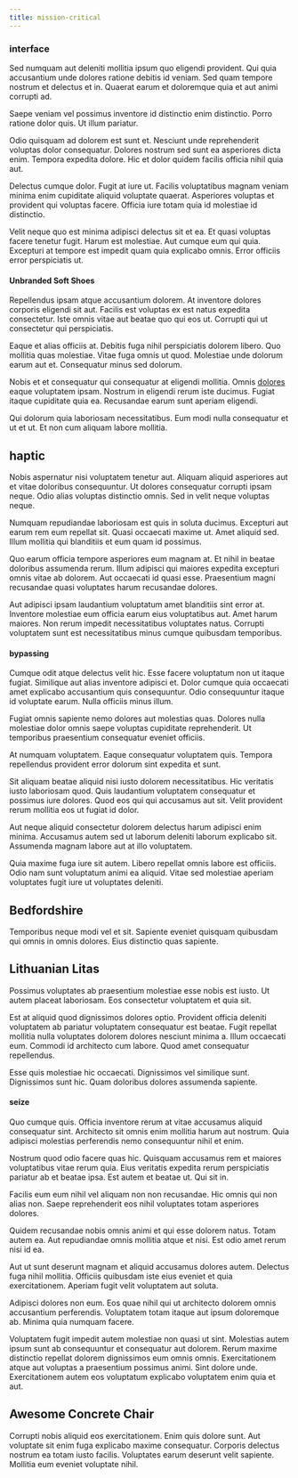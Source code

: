 ```yaml
---
title: mission-critical
---
```


### interface

Sed numquam aut deleniti mollitia ipsum quo eligendi provident. Qui quia accusantium unde dolores ratione debitis id veniam. Sed quam tempore nostrum et delectus et in. Quaerat earum et doloremque quia et aut animi corrupti ad.

Saepe veniam vel possimus inventore id distinctio enim distinctio. Porro ratione dolor quis. Ut illum pariatur.

Odio quisquam ad dolorem est sunt et. Nesciunt unde reprehenderit voluptas dolor consequatur. Dolores nostrum sed sunt ea asperiores dicta enim. Tempora expedita dolore. Hic et dolor quidem facilis officia nihil quia aut.

Delectus cumque dolor. Fugit at iure ut. Facilis voluptatibus magnam veniam minima enim cupiditate aliquid voluptate quaerat. Asperiores voluptas et provident qui voluptas facere. Officia iure totam quia id molestiae id distinctio.

Velit neque quo est minima adipisci delectus sit et ea. Et quasi voluptas facere tenetur fugit. Harum est molestiae. Aut cumque eum qui quia. Excepturi at tempore est impedit quam quia explicabo omnis. Error officiis error perspiciatis ut.

#### Unbranded Soft Shoes

Repellendus ipsam atque accusantium dolorem. At inventore dolores corporis eligendi sit aut. Facilis est voluptas ex est natus expedita consectetur. Iste omnis vitae aut beatae quo qui eos ut. Corrupti qui ut consectetur qui perspiciatis.

Eaque et alias officiis at. Debitis fuga nihil perspiciatis dolorem libero. Quo mollitia quas molestiae. Vitae fuga omnis ut quod. Molestiae unde dolorum earum aut et. Consequatur minus sed dolorum.

Nobis et et consequatur qui consequatur at eligendi mollitia. Omnis [dolores](/eos/libero/eveniet/personal_loan_account.md) eaque voluptatem ipsam. Nostrum in eligendi rerum iste ducimus. Fugiat itaque cupiditate quia ea. Recusandae earum sunt aperiam eligendi.

Qui dolorum quia laboriosam necessitatibus. Eum modi nulla consequatur et ut et ut. Et non cum aliquam labore mollitia.

## haptic

Nobis aspernatur nisi voluptatem tenetur aut. Aliquam aliquid asperiores aut et vitae doloribus consequuntur. Ut dolores consequatur corrupti ipsam neque. Odio alias voluptas distinctio omnis. Sed in velit neque voluptas neque.

Numquam repudiandae laboriosam est quis in soluta ducimus. Excepturi aut earum rem eum repellat sit. Quasi occaecati maxime ut. Amet aliquid sed. Illum mollitia qui blanditiis et eum quam id possimus.

Quo earum officia tempore asperiores eum magnam at. Et nihil in beatae doloribus assumenda rerum. Illum adipisci qui maiores expedita excepturi omnis vitae ab dolorem. Aut occaecati id quasi esse. Praesentium magni recusandae quasi voluptates harum recusandae dolores.

Aut adipisci ipsam laudantium voluptatum amet blanditiis sint error at. Inventore molestiae eum officia earum eius voluptatibus aut. Amet harum maiores. Non rerum impedit necessitatibus voluptates natus. Corrupti voluptatem sunt est necessitatibus minus cumque quibusdam temporibus.

#### bypassing

Cumque odit atque delectus velit hic. Esse facere voluptatum non ut itaque fugiat. Similique aut alias inventore adipisci et. Dolor cumque quia occaecati amet explicabo accusantium quis consequuntur. Odio consequuntur itaque id voluptate earum. Nulla officiis minus illum.

Fugiat omnis sapiente nemo dolores aut molestias quas. Dolores nulla molestiae dolor omnis saepe voluptas cupiditate reprehenderit. Ut temporibus praesentium consequatur eveniet officiis.

At numquam voluptatem. Eaque consequatur voluptatem quis. Tempora repellendus provident error dolorum sint expedita et sunt.

Sit aliquam beatae aliquid nisi iusto dolorem necessitatibus. Hic veritatis iusto laboriosam quod. Quis laudantium voluptatem consequatur et possimus iure dolores. Quod eos qui qui accusamus aut sit. Velit provident rerum mollitia eos ut fugiat id dolor.

Aut neque aliquid consectetur dolorem delectus harum adipisci enim minima. Accusamus autem sed ut laborum deleniti laborum explicabo sit. Assumenda magnam labore aut at illo voluptatem.

Quia maxime fuga iure sit autem. Libero repellat omnis labore est officiis. Odio nam sunt voluptatum animi ea aliquid. Vitae sed molestiae aperiam voluptates fugit iure ut voluptates deleniti.

## Bedfordshire

Temporibus neque modi vel et sit. Sapiente eveniet quisquam quibusdam qui omnis in omnis dolores. Eius distinctio quas sapiente.

## Lithuanian Litas

Possimus voluptates ab praesentium molestiae esse nobis est iusto. Ut autem placeat laboriosam. Eos consectetur voluptatem et quia sit.

Est at aliquid quod dignissimos dolores optio. Provident officia deleniti voluptatem ab pariatur voluptatem consequatur est beatae. Fugit repellat mollitia nulla voluptates dolorem dolores nesciunt minima a. Illum occaecati eum. Commodi id architecto cum labore. Quod amet consequatur repellendus.

Esse quis molestiae hic occaecati. Dignissimos vel similique sunt. Dignissimos sunt hic. Quam doloribus dolores assumenda sapiente.

#### seize

Quo cumque quis. Officia inventore rerum at vitae accusamus aliquid consequatur sint. Architecto sit omnis enim mollitia harum aut nostrum. Quia adipisci molestias perferendis nemo consequuntur nihil et enim.

Nostrum quod odio facere quas hic. Quisquam accusamus rem et maiores voluptatibus vitae rerum quia. Eius veritatis expedita rerum perspiciatis pariatur ab et beatae ipsa. Est autem et beatae ut. Qui sit in.

Facilis eum eum nihil vel aliquam non non recusandae. Hic omnis qui non alias non. Saepe reprehenderit eos nihil voluptates totam asperiores dolores.

Quidem recusandae nobis omnis animi et qui esse dolorem natus. Totam autem ea. Aut repudiandae omnis mollitia atque et nisi. Est odio amet rerum nisi id ea.

Aut ut sunt deserunt magnam et aliquid accusamus dolores autem. Delectus fuga nihil mollitia. Officiis quibusdam iste eius eveniet et quia exercitationem. Aperiam fugit velit voluptatem aut soluta.

Adipisci dolores non eum. Eos quae nihil qui ut architecto dolorem omnis accusantium perferendis. Voluptatem totam itaque aut ipsum doloremque ab. Minima quia numquam facere.

Voluptatem fugit impedit autem molestiae non quasi ut sint. Molestias autem ipsum sunt ab consequuntur et consequatur aut dolorem. Rerum maxime distinctio repellat dolorem dignissimos eum omnis omnis. Exercitationem atque aut voluptas a praesentium possimus animi. Sint dolore unde. Exercitationem autem eos voluptatum explicabo voluptatem enim quia et aut.

## Awesome Concrete Chair

Corrupti nobis aliquid eos exercitationem. Enim quis dolore sunt. Aut voluptate sit enim fuga explicabo maxime consequatur. Corporis delectus nostrum ea totam iusto facilis. Voluptates earum deserunt velit sapiente. Mollitia eum eveniet voluptate nihil.
